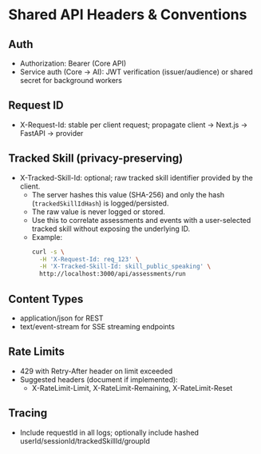 # Shared API Headers & Conventions

## Auth
- Authorization: Bearer <Clerk JWT> (Core API)
- Service auth (Core → AI): JWT verification (issuer/audience) or shared secret for background workers

## Request ID
- X-Request-Id: stable per client request; propagate client → Next.js → FastAPI → provider

## Tracked Skill (privacy-preserving)
- X-Tracked-Skill-Id: optional; raw tracked skill identifier provided by the client.
  - The server hashes this value (SHA-256) and only the hash (`trackedSkillIdHash`) is logged/persisted.
  - The raw value is never logged or stored.
  - Use this to correlate assessments and events with a user-selected tracked skill without exposing the underlying ID.
  - Example:
    ```bash
    curl -s \
      -H 'X-Request-Id: req_123' \
      -H 'X-Tracked-Skill-Id: skill_public_speaking' \
      http://localhost:3000/api/assessments/run
    ```

## Content Types
- application/json for REST
- text/event-stream for SSE streaming endpoints

## Rate Limits
- 429 with Retry-After header on limit exceeded
- Suggested headers (document if implemented):
  - X-RateLimit-Limit, X-RateLimit-Remaining, X-RateLimit-Reset

## Tracing
- Include requestId in all logs; optionally include hashed userId/sessionId/trackedSkillId/groupId
